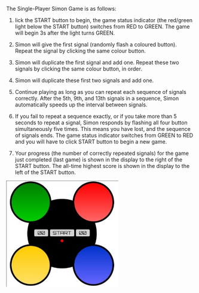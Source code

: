 The	Single-Player	Simon	Game	is	as	follows:	
1. lick the START button to begin, the game status indicator (the red/green light below the START button) switches from	RED	to GREEN. The game will begin	3s after the light turns GREEN.

2. Simon will give the	first signal (randomly flash a coloured button). Repeat	the	signal by clicking the same colour button.
    
3. Simon will duplicate the first signal and add one.	Repeat these two signals by clicking the same	colour button, in order.
   
4. Simon will	duplicate	these	first	two	signals	and	add	one.
   
5. Continue	playing	as long	as you can repeat	each sequence	of signals correctly.	After the	5th, 9th, and	13th	signals	in a	sequence,	Simon	automatically	speeds up the interval between signals.
   
6. If you	fail to repeat a sequence exactly, or if you take	more than	5 seconds to repeat	a	signal, Simon	responds by	flashing all four	button simultaneously	five times.	This means you	have lost,
   and the sequence of signals ends. The game status indicator switches	from GREEN to RED	and	you	will have	to click START	button to	begin	a	new	game.
  
7. Your	progress (the	number of	correctly	repeated signals)	for	the	game just completed	(last	game) is	shown	in	the	display	to	the	right	of	the	START	button.
   The all-time highest score is shown in the display to the	left of the START	button.

<img src="./images/screenshot.jpg" alt="Start Button" style="border:none; width:300px;">
